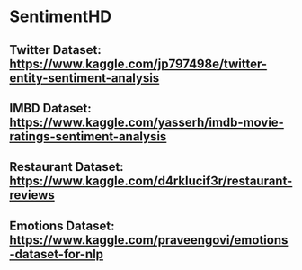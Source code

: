 # SentimentHD

## Twitter Dataset: https://www.kaggle.com/jp797498e/twitter-entity-sentiment-analysis
## IMBD Dataset: https://www.kaggle.com/yasserh/imdb-movie-ratings-sentiment-analysis
## Restaurant Dataset: https://www.kaggle.com/d4rklucif3r/restaurant-reviews
## Emotions Dataset: https://www.kaggle.com/praveengovi/emotions-dataset-for-nlp
